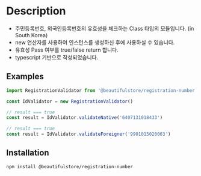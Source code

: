# Description

- 주민등록번호, 외국인등록번호의 유효성을 체크하는 Class 타입의 모듈입니다. (in South Korea)
- new 연산자를 사용하여 인스턴스를 생성하신 후에 사용하실 수 있습니다.
- 유효성 Pass 여부를 true/false return 합니다.
- typescript 기반으로 작성되었습니다.

## Examples

```ts
import RegistrationValidator from '@beautifulstore/registration-number'

const IdValidator = new RegistrationValidator()

// result === true
const result = IdValidator.validateNative('6407131018433')

// result === true
const result = IdValidator.validateForeigner('9901015020063')
```

## Installation

```bash
npm install @beautifulstore/registration-number
```
